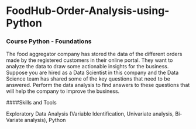 # FoodHub-Order-Analysis-using-Python
### Course Python - Foundations

The food aggregator company has stored the data of the different orders made by the registered customers in their online portal. They want to analyze the data to draw some actionable insights for the business. Suppose you are hired as a Data Scientist in this company and the Data Science team has shared some of the key questions that need to be answered. Perform the data analysis to find answers to these questions that will help the company to improve the business.

####Skills and Tools

Exploratory Data Analysis (Variable Identification, Univariate analysis, Bi-Variate analysis), Python
